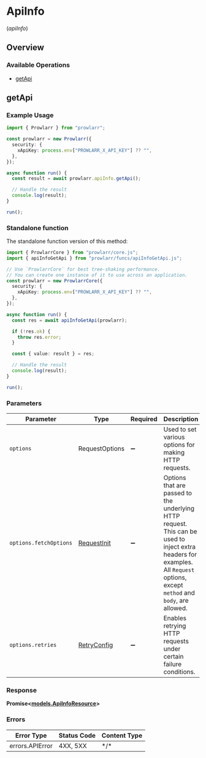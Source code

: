 # ApiInfo
(*apiInfo*)

## Overview

### Available Operations

* [getApi](#getapi)

## getApi

### Example Usage

```typescript
import { Prowlarr } from "prowlarr";

const prowlarr = new Prowlarr({
  security: {
    xApiKey: process.env["PROWLARR_X_API_KEY"] ?? "",
  },
});

async function run() {
  const result = await prowlarr.apiInfo.getApi();

  // Handle the result
  console.log(result);
}

run();
```

### Standalone function

The standalone function version of this method:

```typescript
import { ProwlarrCore } from "prowlarr/core.js";
import { apiInfoGetApi } from "prowlarr/funcs/apiInfoGetApi.js";

// Use `ProwlarrCore` for best tree-shaking performance.
// You can create one instance of it to use across an application.
const prowlarr = new ProwlarrCore({
  security: {
    xApiKey: process.env["PROWLARR_X_API_KEY"] ?? "",
  },
});

async function run() {
  const res = await apiInfoGetApi(prowlarr);

  if (!res.ok) {
    throw res.error;
  }

  const { value: result } = res;

  // Handle the result
  console.log(result);
}

run();
```

### Parameters

| Parameter                                                                                                                                                                      | Type                                                                                                                                                                           | Required                                                                                                                                                                       | Description                                                                                                                                                                    |
| ------------------------------------------------------------------------------------------------------------------------------------------------------------------------------ | ------------------------------------------------------------------------------------------------------------------------------------------------------------------------------ | ------------------------------------------------------------------------------------------------------------------------------------------------------------------------------ | ------------------------------------------------------------------------------------------------------------------------------------------------------------------------------ |
| `options`                                                                                                                                                                      | RequestOptions                                                                                                                                                                 | :heavy_minus_sign:                                                                                                                                                             | Used to set various options for making HTTP requests.                                                                                                                          |
| `options.fetchOptions`                                                                                                                                                         | [RequestInit](https://developer.mozilla.org/en-US/docs/Web/API/Request/Request#options)                                                                                        | :heavy_minus_sign:                                                                                                                                                             | Options that are passed to the underlying HTTP request. This can be used to inject extra headers for examples. All `Request` options, except `method` and `body`, are allowed. |
| `options.retries`                                                                                                                                                              | [RetryConfig](../../lib/utils/retryconfig.md)                                                                                                                                  | :heavy_minus_sign:                                                                                                                                                             | Enables retrying HTTP requests under certain failure conditions.                                                                                                               |

### Response

**Promise\<[models.ApiInfoResource](../../models/apiinforesource.md)\>**

### Errors

| Error Type      | Status Code     | Content Type    |
| --------------- | --------------- | --------------- |
| errors.APIError | 4XX, 5XX        | \*/\*           |